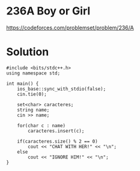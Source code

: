 # 236A	Boy or Girl

https://codeforces.com/problemset/problem/236/A

# Solution

```
#include <bits/stdc++.h>
using namespace std;

int main() {
    ios_base::sync_with_stdio(false);
    cin.tie(0);

    set<char> caracteres;
    string name;
    cin >> name;

    for(char c : name)
        caracteres.insert(c);

    if(caracteres.size() % 2 == 0)
        cout << "CHAT WITH HER!" << "\n";
    else
        cout << "IGNORE HIM!" << "\n";
}
```